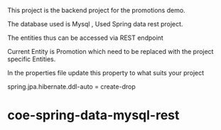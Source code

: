 This project is the backend project for the promotions demo.

The  database used is Mysql  , Used Spring data rest project.

The entities thus can be accessed via REST endpoint


Current Entity is Promotion which need to be replaced with the project specific Entities.


In the properties file update this property to what suits your project

spring.jpa.hibernate.ddl-auto = create-drop

# coe-spring-data-mysql-rest
